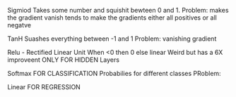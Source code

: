 



Sigmiod
Takes some number and squishit bewteen  0 and 1.
Problem:  makes the gradient vanish
    tends to make the gradients either all positives or all negatve

TanH
Suashes everything between -1 and 1
Problem: vanishing gradient


Relu - Rectified Linear Unit
    When <0 then 0
    else linear
Weird but has a 6X improveent
ONLY FOR HIDDEN Layers

Softmax
FOR CLASSIFICATION
Probabilies for different classes
PRoblem:


Linear
FOR REGRESSION


